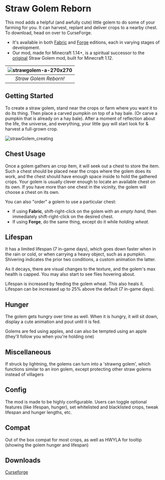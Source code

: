 # Straw Golem Reborn
This mod adds a helpful (and awfully cute) little golem to do some of your farming for you. It can harvest, replant and deliver crops to a nearby chest. To download, head on over to CurseForge. 
- It's available in both [Fabric](https://www.curseforge.com/minecraft/mc-mods/straw-golem-reborn) and [Forge](https://www.curseforge.com/minecraft/mc-mods/strawgolem-reborn) editions, each in varying stages of development. 
- Our mod, made for Minecraft 1.14+, is a spiritual successor to the [original](https://www.curseforge.com/minecraft/mc-mods/strawgolem) Straw Golem mod, built for Minecraft 1.12. 

| ![strawgolem-a-270x270](https://user-images.githubusercontent.com/26723535/166476673-a377f3f9-b941-4581-8ae3-dac79e2f87a2.png) | 
|:--:| 
| *Straw Golem Reborn!* |

## Getting Started
To create a straw golem, stand near the crops or farm where you want it to do its thing. Then place a carved pumpkin on top of a hay bale. (Or carve a pumpkin that is already on a hay bale). After a moment of reflection about the life, the universe, and everything, your little guy will start look for & harvest a full-grown crop. 

![strawGolem_creating](https://user-images.githubusercontent.com/26723535/166479651-7c970834-3a87-40c7-aca3-27ca87e9bc2b.gif)

## Chest Usage
Once a golem gathers an crop item, it will seek out a chest to store the item. Such a chest should be placed near the crops where the golem does its work, and the chest should have enough space inside to hold the gathered crops. Your golem is usually clever enough to locate an available chest on its own. If you have more than one chest in the vicinity, the golem will choose a chest on its own. 

You can also "order" a golem to use a particular chest:
- If using **Fabric**, shift-right-click on the golem with an *empty hand,* then immediately shift-right-click on the desired chest.
- If using **Forge**, do the same thing, except do it while *holding wheat.*

## Lifespan
It has a limited lifespan (7 in-game days), which goes down faster when in the rain or cold, or when carrying a heavy object, such as a pumpkin. Shivering indicates the prior two conditions, a custom animation the latter.

As it decays, there are visual changes to the texture, and the golem's max health is capped. You may also start to see flies hovering about.

Lifespan is increased by feeding the golem wheat. This also heals it. Lifespan can be increased up to 25% above the default (7 in-game days).

## Hunger
The golem gets hungry over time as well. When it is hungry, it will sit down, display a cute animation and pout until it is fed.

Golems are fed using apples, and can also be tempted using an apple (they'll follow you when you're holding one)

## Miscellaneous
If struck by lightning, the golems can turn into a 'strawng golem', which functions similar to an iron golem, except protecting other straw golems instead of villagers

## Config
The mod is made to be highly configurable. Users can toggle optional features (like lifespan, hunger), set whitelisted and blacklisted crops, tweak lifespan and hunger lengths, etc.

## Compat
Out of the box compat for most crops, as well as HWYLA for tooltip (showing the golem hunger and lifespan)


## Downloads
<a href="https://www.curseforge.com/minecraft/mc-mods/strawgolem-reborn">Curseforge</a>
